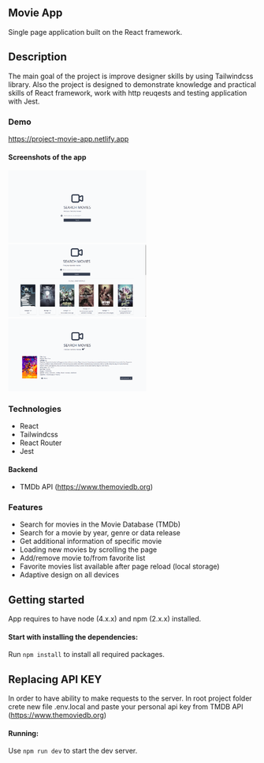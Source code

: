 ## Movie App

Single page application built on the React framework.

## Description

The main goal of the project is improve designer skills by using Tailwindcss library. Also the project is designed to demonstrate knowledge and practical skills of React framework, work with http reuqests and testing application with Jest.

### Demo

https://project-movie-app.netlify.app

#### Screenshots of the app

<div>
<p>
<img src="demo-images/img-1.png" width="280px">
<img src="demo-images/img-2.png" width="280px">
<img src="demo-images/img-3.png" width="280px">
</p>
</div>

### Technologies

- React
- Tailwindcss
- React Router
- Jest

#### Backend

- TMDb API (https://www.themoviedb.org)


### Features

- Search for movies in the Movie Database (TMDb) 
- Search for a movie by year, genre or data release
- Get additional information of specific movie
- Loading new movies by scrolling the page
- Add/remove movie to/from favorite list
- Favorite movies list available after page reload (local storage)
- Adaptive design on all devices


## Getting started

  App requires to have node (4.x.x) and npm (2.x.x) installed.

#### Start with installing the dependencies:

  Run `npm install` to install all required packages.

## Replacing API KEY
  
  In order to have ability to make requests to the server. In root project folder crete new file .env.local and paste your personal api key from TMDB API (https://www.themoviedb.org)

#### Running:

  Use `npm run dev` to start the dev server.
  

